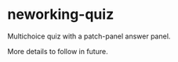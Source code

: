 # neworking-quiz
Multichoice quiz with a patch-panel answer panel.

More details to follow in future.
